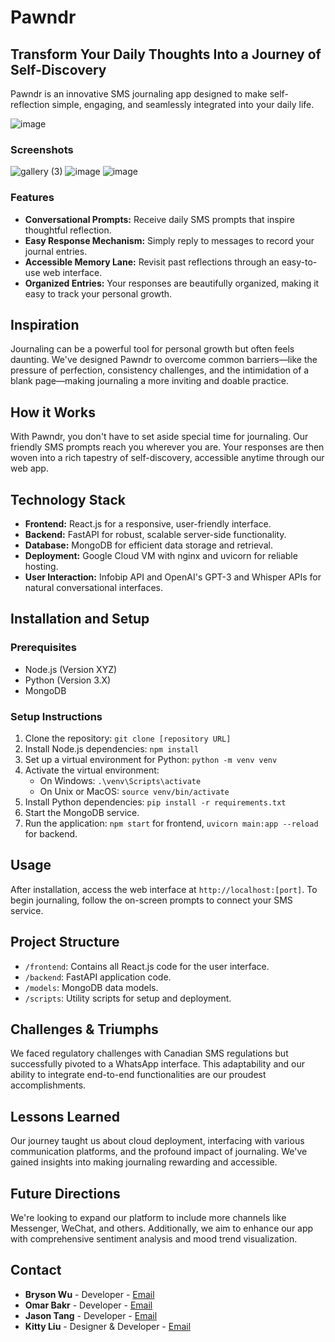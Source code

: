 # Pawndr

## Transform Your Daily Thoughts Into a Journey of Self-Discovery

Pawndr is an innovative SMS journaling app designed to make self-reflection simple, engaging, and seamlessly integrated into your daily life.

![image](https://github.com/user-attachments/assets/b913e28b-1446-404b-9368-d376960d54db)

### Screenshots
![gallery (3)](https://github.com/user-attachments/assets/c7fa1c82-447e-41f0-97d1-e525109e6eb7)
![image](https://github.com/user-attachments/assets/ffc1cda5-c2ef-46a6-a05e-61b3578f2c90)
![image](https://github.com/user-attachments/assets/edd6a03a-6581-4473-a252-cbd4c325139d)



### Features
- **Conversational Prompts:** Receive daily SMS prompts that inspire thoughtful reflection.
- **Easy Response Mechanism:** Simply reply to messages to record your journal entries.
- **Accessible Memory Lane:** Revisit past reflections through an easy-to-use web interface.
- **Organized Entries:** Your responses are beautifully organized, making it easy to track your personal growth.

## Inspiration

Journaling can be a powerful tool for personal growth but often feels daunting. We've designed Pawndr to overcome common barriers—like the pressure of perfection, consistency challenges, and the intimidation of a blank page—making journaling a more inviting and doable practice.

## How it Works

With Pawndr, you don't have to set aside special time for journaling. Our friendly SMS prompts reach you wherever you are. Your responses are then woven into a rich tapestry of self-discovery, accessible anytime through our web app.

## Technology Stack

- **Frontend:** React.js for a responsive, user-friendly interface.
- **Backend:** FastAPI for robust, scalable server-side functionality.
- **Database:** MongoDB for efficient data storage and retrieval.
- **Deployment:** Google Cloud VM with nginx and uvicorn for reliable hosting.
- **User Interaction:** Infobip API and OpenAI's GPT-3 and Whisper APIs for natural conversational interfaces.

## Installation and Setup

### Prerequisites
- Node.js (Version XYZ)
- Python (Version 3.X)
- MongoDB

### Setup Instructions
1. Clone the repository: `git clone [repository URL]`
2. Install Node.js dependencies: `npm install`
3. Set up a virtual environment for Python: `python -m venv venv`
4. Activate the virtual environment: 
   - On Windows: `.\venv\Scripts\activate`
   - On Unix or MacOS: `source venv/bin/activate`
5. Install Python dependencies: `pip install -r requirements.txt`
6. Start the MongoDB service.
7. Run the application: `npm start` for frontend, `uvicorn main:app --reload` for backend.

## Usage

After installation, access the web interface at `http://localhost:[port]`. To begin journaling, follow the on-screen prompts to connect your SMS service.

## Project Structure

- `/frontend`: Contains all React.js code for the user interface.
- `/backend`: FastAPI application code.
- `/models`: MongoDB data models.
- `/scripts`: Utility scripts for setup and deployment.

## Challenges & Triumphs

We faced regulatory challenges with Canadian SMS regulations but successfully pivoted to a WhatsApp interface. This adaptability and our ability to integrate end-to-end functionalities are our proudest accomplishments.

## Lessons Learned

Our journey taught us about cloud deployment, interfacing with various communication platforms, and the profound impact of journaling. We've gained insights into making journaling rewarding and accessible.

## Future Directions

We're looking to expand our platform to include more channels like Messenger, WeChat, and others. Additionally, we aim to enhance our app with comprehensive sentiment analysis and mood trend visualization.

## Contact

- **Bryson Wu** - Developer - [Email](mailto:brysonwu@student.ubc.ca)
- **Omar Bakr** - Developer - [Email](mailto:1bakromar@gmail.com)
- **Jason Tang** - Developer - [Email](mailto:shuaihangtang@gmail.com)
- **Kitty Liu** - Designer & Developer - [Email](mailto:kittyliu113@gmail.com)
